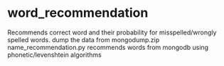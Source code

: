 # word_recommendation
Recommends correct word and their probability for misspelled/wrongly spelled words.
dump the data from mongodump.zip
name_recommendation.py recommends words from mongodb using phonetic/levenshtein algorithms
